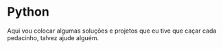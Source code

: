 # Python
Aqui vou colocar algumas soluções e projetos que eu tive que caçar cada pedacinho, talvez ajude alguém.

